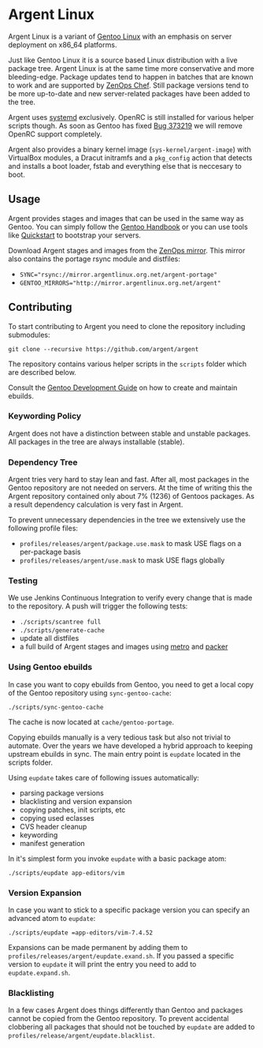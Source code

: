 # Argent Linux

Argent Linux is a variant of [Gentoo Linux](http://www.gentoo.org) with an
emphasis on server deployment on x86_64 platforms.

Just like Gentoo Linux it is a source based Linux distribution with a live
package tree. Argent Linux is at the same time more conservative and more
bleeding-edge. Package updates tend to happen in batches that are known to work
and are supported by [ZenOps Chef](https://github.com/argentlinux.org/chef). Still
package versions tend to be more up-to-date and new server-related packages
have been added to the tree.

Argent uses [systemd](http://www.freedesktop.org/wiki/Software/systemd/)
exclusively. OpenRC is still installed for various helper scripts though. As
soon as Gentoo has fixed [Bug
373219](https://bugs.gentoo.org/show_bug.cgi?id=373219) we will remove OpenRC
support completely.

Argent also provides a binary kernel image (`sys-kernel/argent-image`) with
VirtualBox modules, a Dracut initramfs and a `pkg_config` action that detects
and installs a boot loader, fstab and everything else that is neccesary to
boot.

## Usage

Argent provides stages and images that can be used in the same way as Gentoo.
You can simply follow the [Gentoo Handbook](http://www.gentoo.org/doc/en/handbook/handbook-amd64.xml)
or you can use tools like [Quickstart](https://github.com/argent/quickstart) to
bootstrap your servers.

Download Argent stages and images from the [ZenOps
mirror](http://mirror.argentlinux.org.net/argent). This mirror also contains the portage
rsync module and distfiles:

* `SYNC="rsync://mirror.argentlinux.org.net/argent-portage"`
* `GENTOO_MIRRORS="http://mirror.argentlinux.org.net/argent"`

## Contributing

To start contributing to Argent you need to clone the repository including
submodules:

```
git clone --recursive https://github.com/argent/argent
```

The repository contains various helper scripts in the `scripts` folder which
are described below.

Consult the [Gentoo Development Guide](http://devmanual.gentoo.org/) on how to
create and maintain ebuilds.

### Keywording Policy

Argent does not have a distinction between stable and unstable packages. All
packages in the tree are always installable (stable).

### Dependency Tree

Argent tries very hard to stay lean and fast. After all, most packages in the
Gentoo repository are not needed on servers. At the time of writing this the
Argent repository contained only about 7% (1236) of Gentoos packages. As a
result dependency calculation is very fast in Argent.

To prevent unnecessary dependencies in the tree we extensively use the
following profile files:

* `profiles/releases/argent/package.use.mask`
  to mask USE flags on a per-package basis
* `profiles/releases/argent/use.mask`
  to mask USE flags globally

### Testing

We use Jenkins Continuous Integration to verify every change that is made to
the repository. A push will trigger the following tests:

* `./scripts/scantree full`
* `./scripts/generate-cache`
* update all distfiles
* a full build of Argent stages and images using
  [metro](https://github.com/argent/metro) and
  [packer](https://github.com/argentlinux.org/packer-templates)

### Using Gentoo ebuilds

In case you want to copy ebuilds from Gentoo, you need to get a local copy of
the Gentoo repository using `sync-gentoo-cache`:

```
./scripts/sync-gentoo-cache
```

The cache is now located at `cache/gentoo-portage`.

Copying ebuilds manually is a very tedious task but also not trivial to
automate. Over the years we have developed a hybrid approach to keeping
upstream ebuilds in sync. The main entry point is `eupdate` located in the
scripts folder.

Using `eupdate` takes care of following issues automatically:

* parsing package versions
* blacklisting and version expansion
* copying patches, init scripts, etc
* copying used eclasses
* CVS header cleanup
* keywording
* manifest generation

In it's simplest form you invoke `eupdate` with a basic package atom:

```
./scripts/eupdate app-editors/vim
```

### Version Expansion

In case you want to stick to a specific package version you can specify an advanced atom to `eupdate`:

```
./scripts/eupdate =app-editors/vim-7.4.52
```

Expansions can be made permanent by adding them to
`profiles/releases/argent/eupdate.exand.sh`. If you passed a specific version
to `eupdate` it will print the entry you need to add to `eupdate.expand.sh`.

### Blacklisting

In a few cases Argent does things differently than Gentoo and packages cannot
be copied from the Gentoo repository. To prevent accidental clobbering all
packages that should not be touched by `eupdate` are added to
`profiles/release/argent/eupdate.blacklist`.
